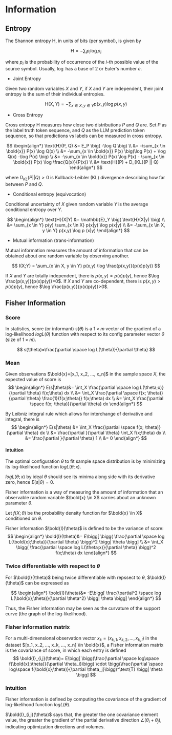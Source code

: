 # Information

## Entropy

The Shannon entropy $\text{H}$, in units of bits (per symbol), is given by

$$
\text{H} = - \sum_{i} p_i \log p_i
$$

where $p_i$ is the probability of occurrence of the $i$-th possible value of the source symbol.
Usually, $\log$ has a base of $2$ or Euler's number $e$.

* Joint Entropy

Given two random variables $X$ and $Y$, if $X$ and $Y$ are independent, their joint entropy is the sum of their individual entropies.

$$
\text{H}(X,Y) = -\sum_{x \in X, y \in Y} p(x,y) \log p (x,y)
$$

* Cross Entropy

Cross entropy $\text{H}$ measures how close two distributions $P$ and $Q$ are.
Set $P$ as the label truth token sequence, and $Q$ as the LLM prediction token sequence, so that predictions vs labels can be measured in cross entropy.

$$
\begin{align*}
\text{H}(P, Q) &= E_P \big( -\log Q \big) \\
    &= -\sum_{x \in \bold{x}} P(x) \log Q(x) \\
    &= -\sum_{x \in \bold{x}} P(x) \big(\log P(x) +  \log Q(x) -\log P(x) \big) \\
    &= -\sum_{x \in \bold{x}} P(x) \log P(x) - \sum_{x \in \bold{x}} P(x) \log \frac{Q(x)}{P(x)} \\
    &= \text{H}(P) + D_{KL}(P || Q)
\end{align*}
$$

where $D_{KL}(P || Q) > 0$ is Kullback-Leibler (KL) divergence describing how far between $P$ and $Q$. 

* Conditional entropy (equivocation)

Conditional uncertainty of $X$ given random variable $Y$ is the average conditional entropy over $Y$.

$$
\begin{align*}
\text{H}(X|Y) &= \mathbb{E}_Y \big( \text{H}(X|y) \big) 
\\ &=
\sum_{x \in Y} p(y) \sum_{x \in X} p(x|y) \log p(x|y)
\\ &=
-\sum_{x \in X, y \in Y} p(x,y) \log p (x|y)
\end{align*}
$$

* Mutual information (trans-information)

Mutual information measures the amount of information that can be obtained about one random variable by observing another.

$$
I(X;Y) = \sum_{x \in X, y \in Y} p(x,y) \log \frac{p(x,y)}{p(x)p(y)}
$$

If $X$ and $Y$ are totally independent, there is $p(x,y)=p(x)p(y)$, hence $\log \frac{p(x,y)}{p(x)p(y)}=0$.
If $X$ and $Y$ are co-dependent, there is $p(x,y)>p(x)p(y)$, hence $\log \frac{p(x,y)}{p(x)p(y)}>0$.

## Fisher Information

### Score

In statistics, score (or informant) $s(\theta)$ is a $1 \times m$ vector of the gradient of a log-likelihood $log L(\theta)$ function with respect to its config parameter vector $\theta$ (size of $1 \times m$). 

$$
s(\theta)=\frac{\partial \space log L(\theta)}{\partial \theta}
$$

### Mean

Given observations $\bold{x}=[x_1, x_2, ..., x_n]$ in the sample space $X$, the expected value of score is
$$
\begin{align*}
E(s|\theta)&=
\int_X \frac{\partial \space log L(\theta;x)}{\partial \theta} f(x;\theta) dx
\\ &=
\int_X \frac{\partial \space f(x; \theta)}{\partial \theta} \frac{1}{f(x;\theta)} f(x;\theta) dx
\\ &=
\int_X \frac{\partial \space f(x; \theta)}{\partial \theta} dx
\end{align*}
$$

By Leibniz integral rule which allows for interchange of derivative and integral, there is
$$
\begin{align*}
E(s|\theta) &=
\int_X \frac{\partial \space f(x; \theta)}{\partial \theta} dx
\\ &=
\frac{\partial }{\partial \theta} \int_X f(x;\theta) dx
\\ &=
\frac{\partial }{\partial \theta} 1 
\\ &= 
0
\end{align*}
$$

#### Intuition

The optimal configuration $\theta$ to fit sample space distribution is by minimizing its log-likelihood function $logL(\theta;x)$. 

$logL(\theta;x)$ by ideal $\theta$ should see its minima along side with its derivative zero, hence $E(s|\theta)=0$.


Fisher information is a way of measuring the amount of information that an observable random variable $\bold{x} \in X$ carries about an unknown parameter $\theta$.

Let $f(X;\theta)$ be the probability density function for $\bold{x} \in X$ conditioned on $\theta$.

Fisher information $\bold{I}(\theta)$ is defined to be the variance of score:
$$
\begin{align*}
\bold{I}(\theta)&=
E\bigg[
    \bigg(
        \frac{\partial \space log L(\bold{x};\theta)}{\partial \theta}  
    \bigg)^2
    \bigg| \theta
\bigg]
\\ &=
\int_X \bigg( \frac{\partial \space log L(\theta;x)}{\partial \theta} \bigg)^2 f(x;\theta) dx
\end{align*}
$$

### Twice differentiable with respect to $\theta$

For $\bold{I}(\theta)$ being twice differentiable with repssect to $\theta$, $\bold{I}(\theta)$ can be expressed as

$$
\begin{align*}
\bold{I}(\theta)&=
-E\bigg[
        \frac{\partial^2 \space log L(\bold{x};\theta)}{\partial \theta^2}  
    \bigg| \theta
\bigg]
\end{align*}
$$

Thus, the Fisher information may be seen as the curvature of the support curve (the graph of the log-likelihood).

### Fisher information matrix

For a multi-dimensional observation vector $x_k=(x_{k,1}, x_{k,2}, ..., x_{k,l})$ in the dataset $[x_1, x_2, ..., x_k, ..., x_n] \in \bold{x}$, a Fisher information matrix is the covariance of score, in which each entry is defined
$$
\bold{I}_{i,j}(\theta)=
E\bigg[
    \bigg(\frac{\partial \space log\space f(\bold{x};\theta)}{\partial \theta_i}\bigg)
    \cdot
    \bigg(\frac{\partial \space log\space f(\bold{x};\theta)}{\partial \theta_j}\bigg)^\text{T}
    \bigg| \theta
\bigg]
$$

### Intuition

Fisher information is defined by computing the covariance of the gradient of log-likelihood function $log L(\theta)$.

$\bold{I}_{i,j}(\theta)$ says that, the greater the one covariance element value, the greater the gradient of the partial derivative direction $\angle (\theta_i +  \theta_j)$, indicating optimization directions and volumes.